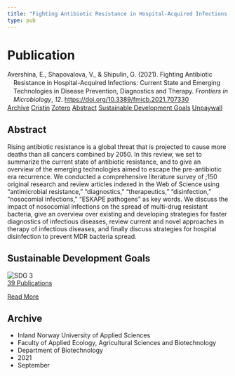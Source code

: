 ```yaml
---
title: "Fighting Antibiotic Resistance in Hospital-Acquired Infections: Current State and Emerging Technologies in Disease Prevention, Diagnostics and Therapy"
type: pub
---
```

<h1>Publication</h1>
<article id="csl-bib-container-U9YNAAFR" class="csl-bib-container">
  <div class="csl-bib-body" style="line-height: 1.35; padding-left: 1em; text-indent:-1em;">
  <div class="csl-entry">Avershina, E., Shapovalova, V., &amp; Shipulin, G. (2021). Fighting Antibiotic Resistance in Hospital-Acquired Infections: Current State and Emerging Technologies in Disease Prevention, Diagnostics and Therapy. <i>Frontiers in Microbiology</i>, <i>12</i>. <a href="https://doi.org/10.3389/fmicb.2021.707330">https://doi.org/10.3389/fmicb.2021.707330</a></div>
</div>
  <div class="csl-bib-buttons">
    <a href="#taxonomy-article-U9YNAAFR" class="csl-bib-button">Archive</a>
    <a href="https://app.cristin.no/results/show.jsf?id=1931677" alt="Cristin URL" class="csl-bib-button">Cristin</a>
    <a href="http://zotero.org/groups/5022929/items/U9YNAAFR" alt="Zotero URL" class="csl-bib-button">Zotero</a>
    <a href="#abstract-article-U9YNAAFR" class="csl-bib-button">Abstract</a>
    <a href="#sdg-article-U9YNAAFR" class="csl-bib-button">Sustainable Development Goals</a>
    <a href="https://www.frontiersin.org/articles/10.3389/fmicb.2021.707330/pdf" class="csl-bib-button">Unpaywall</a>
  </div>
  <div id="csl-bib-meta-container-U9YNAAFR"></div>
</article>
<div id="csl-bib-meta-U9YNAAFR" class="csl-bib-meta">
  <article id="abstract-article-U9YNAAFR" class="abstract-article">
    <h1>Abstract</h1>
    Rising antibiotic resistance is a global threat that is projected to cause more deaths than all cancers combined by 2050. In this review, we set to summarize the current state of antibiotic resistance, and to give an overview of the emerging technologies aimed to escape the pre-antibiotic era recurrence. We conducted a comprehensive literature survey of ;150 original research and review articles indexed in the Web of Science using “antimicrobial resistance,” “diagnostics,” “therapeutics,” “disinfection,” “nosocomial infections,” “ESKAPE pathogens” as key words. We discuss the impact of nosocomial infections on the spread of multi-drug resistant bacteria, give an overview over existing and developing strategies for faster diagnostics of infectious diseases, review current and novel approaches in therapy of infectious diseases, and finally discuss strategies for hospital disinfection to prevent MDR bacteria spread.
  </article>
  <article id="sdg-article-U9YNAAFR" class="sdg-article">
    <h1>Sustainable Development Goals</h1>
    <div class="sdg-container"><div id="sdg3" class="sdg">
<img src="{{< params subfolder >}}images/sdg/sdg03_en.png" class="image" alt="SDG 3">
<div class="sdg-overlay">
<a href="{{< params subfolder >}}en/archive/?sdg=3#archive" class="sdg-publication-count"><span>39</span> Publications</a>
<p><a href="https://sdgs.un.org/goals/goal3" class="sdg-read-more">Read More</a></p>
</div>
</div></div>
  </article>
  <article id="taxonomy-article-U9YNAAFR" class="taxonomy-article">
    <h1>Archive</h1>
    <ul>
      <li>Inland Norway University of Applied Sciences</li>
      <li>Faculty of Applied Ecology, Agricultural Sciences and Biotechnology</li>
      <li>Department of Biotechnology</li>
      <li>2021</li>
      <li>September</li>
    </ul>
  </article>
</div>
